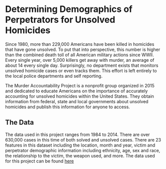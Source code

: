# Determining Demographics of Perpetrators for Unsolved Homicides
Since 1980, more than 229,000 Americans have been killed in homicides that have gone unsolved. To put that into perspective, this number is higher than the combined death toll of all American military actions since WWII. Every single year, over 5,000 killers get away with murder, an average of about 14 every single day. Surprisingly, no department exists that monitors unsolved homicide cases or even tracks them. This effort is left entirely to the local police departments and self reporting.

The Murder Accountability Project is a nonprofit group organized in 2015 and dedicated to educate Americans on the importance of accurately accounting for unsolved homicides within the United States. They obtain information from federal, state and local governments about unsolved homicides and publish this information for anyone to access.

## The Data
The data used in this project ranges from 1984 to 2014. There are over 630,000 cases in this time of both solved and unsolved cases. There are 23 features in this dataset including the location, month and year, victim and perpetrator demographic information including ethnicity, age, sex and race, the relationship to the victim, the weapon used, and more. The data used for this project can be found [here](http://www.murderdata.org/p/data-docs.html)
